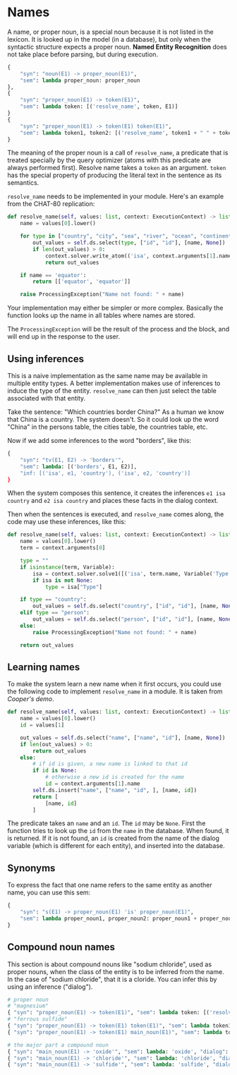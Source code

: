 # Names

A name, or proper noun, is a special noun because it is not listed in the lexicon. It is looked up in the model (in a database), but only when the syntactic structure expects a proper noun. __Named Entity Recognition__ does not take place before parsing, but during execution.

~~~python
{
    "syn": "noun(E1) -> proper_noun(E1)",
    "sem": lambda proper_noun: proper_noun
},
{
    "syn": "proper_noun(E1) -> token(E1)",
    "sem": lambda token: [('resolve_name', token, E1)]
}
{
    "syn": "proper_noun(E1) -> token(E1) token(E1)",
    "sem": lambda token1, token2: [('resolve_name', token1 + " " + token2, E1)]
}
~~~

The meaning of the proper noun is a call of `resolve_name`, a predicate that is treated specially by the query optimizer (atoms with this predicate are always performed first). Resolve name takes a `token` as an argument. `token` has the special property of producing the literal text in the sentence as its semantics.

`resolve_name` needs to be implemented in your module. Here's an example from the CHAT-80 replication:

~~~python
def resolve_name(self, values: list, context: ExecutionContext) -> list[list]:
    name = values[0].lower()

    for type in ["country", "city", "sea", "river", "ocean", "continent"]:
        out_values = self.ds.select(type, ["id", "id"], [name, None])
        if len(out_values) > 0:
            context.solver.write_atom(('isa', context.arguments[1].name, type))
            return out_values

    if name == 'equator':
        return [['equator', 'equator']]

    raise ProcessingException("Name not found: " + name)
~~~

Your implementation may either be simpler or more complex. Basically the function looks up the name in all tables where names are stored.

The `ProcessingException` will be the result of the process and the block, and will end up in the response to the user.

## Using inferences

This is a naive implementation as the same name may be available in multiple entity types. A better implementation makes use of inferences to induce the type of the entity. `resolve_name` can then just select the table associated with that entity.

Take the sentence: "Which countries border China?" As a human we know that China is a country. The system doesn't. So it could look up the word "China" in the persons table, the cities table, the countries table, etc.

Now if we add some inferences to the word "borders", like this:

~~~python
{
    "syn": "tv(E1, E2) -> 'borders'",
    "sem": lambda: [('borders', E1, E2)],
    "inf: [('isa', e1, 'country'), ('isa', e2, 'country')]
}
~~~

When the system composes this sentence, it creates the inferences `e1 isa country` and `e2 isa country` and places these facts in the dialog context.

Then when the sentences is executed, and `resolve_name` comes along, the code may use these inferences, like this:

~~~python
def resolve_name(self, values: list, context: ExecutionContext) -> list[list]:
    name = values[0].lower()
    term = context.arguments[0]

    type = ""
    if isinstance(term, Variable):
        isa = context.solver.solve1([('isa', term.name, Variable('Type'))])
        if isa is not None:
            type = isa["Type"]

    if type == "country":
        out_values = self.ds.select("country", ["id", "id"], [name, None])
    elif type == "person":
        out_values = self.ds.select("person", ["id", "id"], [name, None])
    else:
        raise ProcessingException("Name not found: " + name)

    return out_values
~~~

## Learning names

To make the system learn a new name when it first occurs, you could use the following code to implement `resolve_name` in a module. It is taken from _Cooper's demo_.

~~~python
def resolve_name(self, values: list, context: ExecutionContext) -> list[list]:
    name = values[0].lower()
    id = values[1]

    out_values = self.ds.select("name", ["name", "id"], [name, None])
    if len(out_values) > 0:
        return out_values
    else:
        # if id is given, a new name is linked to that id
        if id is None:
            # otherwise a new id is created for the name
            id = context.arguments[1].name
        self.ds.insert("name", ["name", "id", ], [name, id])
        return [
            [name, id]
        ]
~~~

The predicate takes an `name` and an `id`. The `id` may be `None`. First the function tries to look up the `id` from the `name` in the database. When found, it is returned. If it is not found, an `id` is created from the name of the dialog variable (which is different for each entity), and inserted into the database.

## Synonyms

To express the fact that one name refers to the same entity as another name, you can use this sem:

~~~python
{
    "syn": "s(E1) -> proper_noun(E1) 'is' proper_noun(E1)",
    "sem": lambda proper_noun1, proper_noun2: proper_noun1 + proper_noun2,
}
~~~

## Compound noun names

This section is about compound nouns like "sodium chloride", used as proper nouns, when the class of the entity is to be inferred from the name. In the case of "sodium chloride", that it is a cloride. You can infer this by using an inference ("dialog").

~~~python
# proper noun
# "magnesium"
{ "syn": "proper_noun(E1) -> token(E1)", "sem": lambda token: [('resolve_name', token, E1)] },
# "ferrous sulfide"
{ "syn": "proper_noun(E1) -> token(E1) token(E1)", "sem": lambda token1, token2: [('resolve_name', token1 + " " + token2, E1)] },
{ "syn": "proper_noun(E1) -> token(E1) main_noun(E1)", "sem": lambda token, main_noun: [('resolve_name', token + ' ' + main_noun, E1)] },

# the major part a compound noun
{ "syn": "main_noun(E1) -> 'oxide'", "sem": lambda: 'oxide', "dialog": [("oxide", e1)] },
{ "syn": "main_noun(E1) -> 'chloride'", "sem": lambda: 'chloride', "dialog": [("chloride", e1)] },
{ "syn": "main_noun(E1) -> 'sulfide'", "sem": lambda: 'sulfide', "dialog": [("sulfide", e1)] },
~~~
